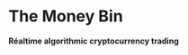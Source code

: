 # The Money Bin
                                            
**Réaltime algorithmic cryptocurrency trading**

